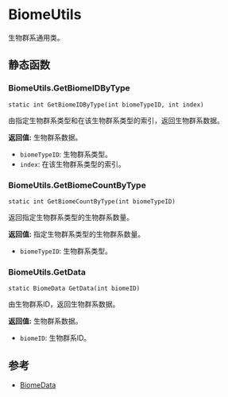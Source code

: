 # BiomeUtils
生物群系通用类。
## 静态函数

### BiomeUtils.GetBiomeIDByType

```
static int GetBiomeIDByType(int biomeTypeID, int index)
```

由指定生物群系类型和在该生物群系类型的索引，返回生物群系数据。

 **返回值:** 生物群系数据。
* `biomeTypeID`: 生物群系类型。
* `index`: 在该生物群系类型的索引。

### BiomeUtils.GetBiomeCountByType

```
static int GetBiomeCountByType(int biomeTypeID)
```

返回指定生物群系类型的生物群系数量。

 **返回值:** 指定生物群系类型的生物群系数量。
* `biomeTypeID`: 生物群系类型。

### BiomeUtils.GetData

```
static BiomeData GetData(int biomeID)
```

由生物群系ID，返回生物群系数据。

 **返回值:** 生物群系数据。
* `biomeID`: 生物群系ID。

## 参考

* [BiomeData](BiomeData.md)
